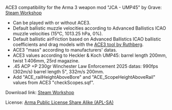 ACE3 compatibility for the Arma 3 weapon mod "JCA - UMP45" by Grave: [Steam Workshop](https://steamcommunity.com/sharedfiles/filedetails/?id=3397288027)
- Can be played with or without ACE3.
- Default ballistic muzzle velocities according to Advanced Ballistics ICAO muzzle velocities (15°C, 1013.25 hPa, 0%).
- Default ballistic airFriction based on Advanced Ballistics ICAO ballistic coefficients and drag models with the [ACE3 tool by Ruthberg](https://github.com/acemod/ACE3/blob/master/tools/generate_airfriction_config.py).
- ACE3 "mass" according to manufacturers' datas.
- ACE3 values according to Heckler & Koch UMP45: barrel length 200mm, twist 1:406mm, 25rd magazine.
- .45 ACP +P 230gr Winchester Law Enforcement 2025 datas: 990fps (302m/s) barrel length 5", 332m/s 200mm.
- Add "ACE_railHeightAboveBore" and "ACE_ScopeHeightAboveRail" values from ACE3 "checkScopes.sqf".

Download link: [Steam Workshop](https://steamcommunity.com/sharedfiles/filedetails/?id=3401981936)

License: [Arma Public License Share Alike (APL-SA)](https://www.bohemia.net/community/licenses/arma-public-license-share-alike)
